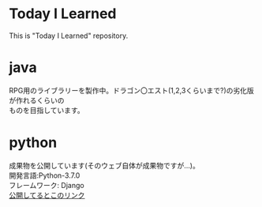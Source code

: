 # Today I Learned
This is "Today I Learned" repository. 

# java
RPG用のライブラリーを製作中。ドラゴン〇エスト(1,2,3くらいまで?)の劣化版が作れるくらいの  
ものを目指しています。

# python 
成果物を公開しています(そのウェブ自体が成果物ですが…)。  
開発言語:Python-3.7.0  
フレームワーク:  Django  
[公開してるとこのリンク](https://manage-til.herokuapp.com/)
